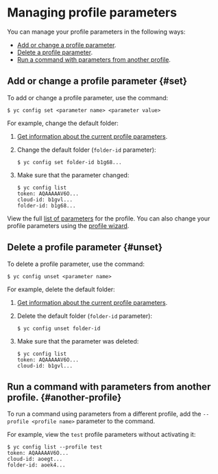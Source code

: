 # Managing profile parameters

You can manage your profile parameters in the following ways:

- [Add or change a profile parameter](#set).
- [Delete a profile parameter](#unset).
- [Run a command with parameters from another profile](#another-profile).

## Add or change a profile parameter {#set}

To add or change a profile parameter, use the command:

```
$ yc config set <parameter name> <parameter value>
```

For example, change the default folder:

1. [Get information about the current profile parameters](profile-list.md#profile-get).
1. Change the default folder (`folder-id` parameter):

    ```
    $ yc config set folder-id b1g68...
    ```
1. Make sure that the parameter changed:

    ```
    $ yc config list
    token: AQAAAAAV6O...
    cloud-id: b1gvl...
    folder-id: b1g68...
    ```

View the full [list of parameters](../../concepts/core-properties.md) for the profile. You can also change your profile parameters using the [profile wizard](profile-create.md#interactive-create).

## Delete a profile parameter {#unset}

To delete a profile parameter, use the command:

```
$ yc config unset <parameter name>
```

For example, delete the default folder:

1. [Get information about the current profile parameters](profile-list.md#profile-get).
1. Delete the default folder (`folder-id` parameter):

    ```
    $ yc config unset folder-id
    ```
1. Make sure that the parameter was deleted:

    ```
    $ yc config list
    token: AQAAAAAV6O...
    cloud-id: b1gvl...
    ```

## Run a command with parameters from another profile. {#another-profile}

To run a command using parameters from a different profile, add the `--profile <profile name>` parameter to the command.

For example, view the `test` profile parameters without activating it:

```
$ yc config list --profile test
token: AQAAAAAV6O...
cloud-id: aoegt...
folder-id: aoek4...
```

